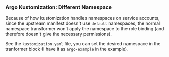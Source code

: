 ### Argo Kustomization: Different Namespace

Because of how kustomization handles namespaces on service accounts, since the
upstream manifest doesn't use `default` namespaces, the normal namespace transformer
won't apply the namespace to the role binding (and therefore doesn't give the
necessary permissions).

See the `kustomization.yaml` file, you can set the desired namespace in the 
tranformer block (I have it as `argo-example` in the example).

